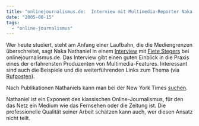 ```yaml
---
title: "onlinejournalismus.de:  Interview mit Multimedia-Reporter Naka Nathaniel"
date: "2005-08-15"
tags: 
  - "online-journalismus"
---
```


Wer heute studiert, steht am Anfang einer Laufbahn, die die Mediengrenzen überschreitet, sagt Naka Nathaniel in einem [Interview](http://ojour.de/webstories/nathaniel.php) mit [Fiete Stegers](http://www.netzjournalismus.de/) bei onlinejournalismus.de. Das Interview gibt einen guten Einblick in die Praxis eines der erfahrensten Produzenten von Multimedia-Features. Interessant sind auch die Beispiele und die weiterführenden Links zum Thema (via [Rufposten](http://rufposten.de/weblog/Journalismus/Nachrichten/naka_nathaniel_ojour.html)).

Nach Publikationen Nathaniels kann man bei der New York Times [suchen](http://query.nytimes.com/search/query?srcht=s&srchst=m&vendor=&query=naka+nathaniel&submit.x=87&submit.y=12).

Nathaniel ist ein Exponent des klassischen Online-Journalismus, für den das Netz ein Medium wie das Fernsehen oder die Zeitung ist. Die professionelle Qualität seiner Arbeit schätzen kann auch, wer diesen Ansatz nicht teilt.
